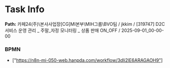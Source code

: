 # Task Info

**Path:** 카페24(주)\본사사업장\[CG]MI본부\MIH그룹\BVO팀 / jkkim / [319747] D2C 서비스 운영 관리 _ 주말_자정 모니터링 _ 상품 판매 ON_OFF / 2025-09-01_00-00-00

### BPMN
- ["https://n8n-mi-050-web.hanpda.com/workflow/3dli2lE6ARAGAOH9"]

